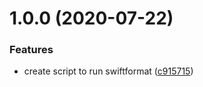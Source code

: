 # 1.0.0 (2020-07-22)


### Features

* create script to run swiftformat ([c915715](https://github.com/levibostian/pre-commit-hooks/commit/c9157158859b71171cbc2e04970512dcc6555e19))
